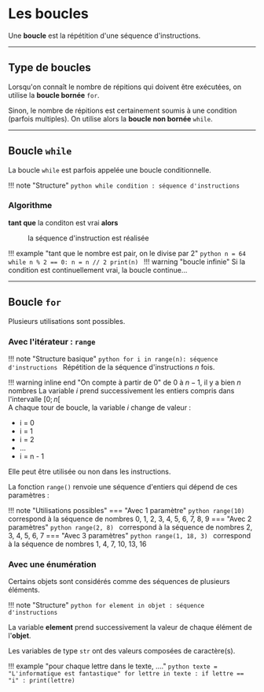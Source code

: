 # Les boucles
Une **boucle** est la répétition d'une séquence d'instructions.

___
## Type de boucles
Lorsqu'on connaît le nombre de répitions qui doivent être exécutées, on utilise la **boucle bornée** `for`.

Sinon, le nombre de répitions est certainement soumis à une condition (parfois multiples). On utilise alors la **boucle non bornée** `while`.

___
## Boucle `while`
La boucle `while` est parfois appelée une boucle conditionnelle.

!!! note "Structure"
    ```python
    while condition :
        séquence d'instructions
    ```

### Algorithme
**tant que** la conditon est vrai **alors**
<dd>la séquence d'instruction est réalisée</dd>

!!! example "tant que le nombre est pair, on le divise par 2"
    ```python
    n = 64
    while n % 2 == 0:
        n = n // 2
        print(n)
    ```
!!! warning "boucle infinie"
	Si la condition est continuellement vrai, la boucle continue...
___
## Boucle `for`
Plusieurs utilisations sont possibles.

### Avec l'itérateur : `range`

!!! note "Structure basique"
    ```python
    for i in range(n):
        séquence d'instructions
    ```
Répétition de la séquence d'instructions $n$ fois.

!!! warning inline end "On compte à partir de $0$"
    de $0$ à $n - 1$, il y a bien $n$ nombres
La variable $i$ prend successivement les entiers compris dans l'intervalle $[0 ; n[$  
A chaque tour de boucle, la variable $i$ change de valeur :

- i = 0
- i = 1
- i = 2
- ...
- i = n - 1

Elle peut être utilisée ou non dans les instructions.

La fonction `range()` renvoie une séquence d'entiers qui dépend de ces paramètres :

!!! note "Utilisations possibles"
    === "Avec 1 paramètre"
        ```python
        range(10)
        ```
        correspond à la séquence de nombres 0, 1, 2, 3, 4, 5, 6, 7, 8, 9
    === "Avec 2 paramètres"
        ```python
        range(2, 8)
        ```
        correspond à la séquence de nombres 2, 3, 4, 5, 6, 7
    === "Avec 3 paramètres"
        ```python
        range(1, 18, 3)
        ```
        correspond à la séquence de nombres 1, 4, 7, 10, 13, 16

### Avec une énumération
Certains objets sont considérés comme des séquences de plusieurs éléments.

!!! note "Structure"
    ```python
    for element in objet :
        séquence d'instructions
    ```

La variable **element** prend successivement la valeur de chaque élément de l'**objet**.

Les variables de type `str` ont des valeurs composées de caractère(s).

!!! example "pour chaque lettre dans le texte, ...."
    ```python
    texte = "L'informatique est fantastique"
    for lettre in texte :
        if lettre == "i" :
            print(lettre)
    ```